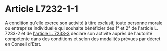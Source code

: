 # Article L7232-1-1

A condition qu'elle exerce son activité à titre exclusif, toute personne morale ou entreprise individuelle qui souhaite bénéficier des 1° et 2° de l'article L. 7233-2 et de [l'article L. 7233-3][1] déclare son activité auprès de l'autorité compétente dans des conditions et selon des modalités prévues par décret en Conseil d'Etat.

 [1]: /affichCodeArticle.do?cidTexte=LEGITEXT000006072050&idArticle=LEGIARTI000006904697&dateTexte=&categorieLien=cid